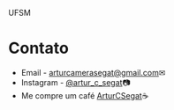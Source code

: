 UFSM
# Contato
- Email - <arturcamerasegat@gmail.com>✉
- Instagram - [@artur_c_segat](https://www.instagram.com/artur_c_segat/)📷
- Me compre um café [ArturCSegat](https://buymeacoffee.com/ArturCSegat)☕

